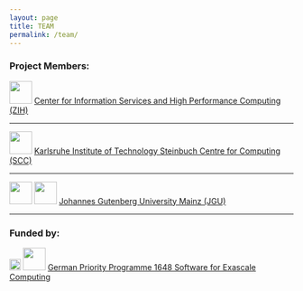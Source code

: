```yaml
---
layout: page
title: TEAM
permalink: /team/
---
```


### Project Members:

<img src="http://tu-dresden.de/die_tu_dresden/zentrale_einrichtungen/zih/bilder/zih_logo" height="40"/>
<a href="https://tu-dresden.de/die_tu_dresden/zentrale_einrichtungen/zih/">Center for Information Services and High Performance Computing (ZIH)</a>

---

<img src="http://www.kit.edu/img/intern/logo_en_163.jpg" height="40"/>
<a href="http://www.scc.kit.edu/en/index.php">Karlsruhe Institute of Technology Steinbuch Centre for Computing (SCC)</a>

---

<img src="../img/mainz_uni_logo.jpg" height="40" />
<img src="../img/mainz_zdv_logo.jpg" height="40" />
<a href="https://research.zdv.uni-mainz.de">Johannes Gutenberg University Mainz (JGU)</a>

---

### Funded by:

<img src="http://www.sppexa.de/fileadmin/template/images/dfg_logo.png" height="20"/>
<img src="http://www.sppexa.de/fileadmin/template/images/Logo-Kopfleiste.gif" height="40"/>
<a href="http://www.sppexa.de/"> German Priority Programme 1648 Software for Exascale Computing</a>
